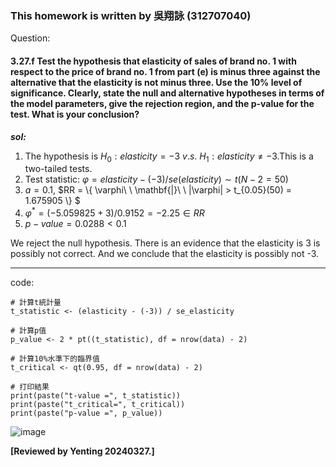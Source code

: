 ### This homework is written by 吳翔詠 (312707040)
Question:
#### 3.27.f  Test the hypothesis that elasticity of sales of brand no. 1 with respect to the price of brand no. 1 from part (e) is minus three against the alternative that the elasticity is not minus three. Use the 10% level of significance. Clearly, state the null and alternative hypotheses in terms of the model parameters, give the rejection region, and the p-value for the test. What is your conclusion?

***sol:***
1. The hypothesis is $H_0:  elasticity = -3 \ v.s. \ H_1: elasticity \neq -3$.This is a two-tailed tests.
2. Test statistic: $\varphi = elasticity - (-3 ) / se(elasticity) \sim t(N-2=50)$ 
3. $a = 0.1$, $RR = \\{ \varphi\ \ \mathbf{|}\ \ |\varphi| > t_{0.05}(50) = 1.675905 \\} $
4. $\varphi^{*} = (-5.059825 +3) /0.9152 = -2.25\in RR$
5. $p-value=0.0288 < 0.1$

We reject the null hypothesis. There is an evidence that the elasticity is 3 is possibly not correct. And we conclude that the elasticity is possibly not -3.

---

code:
```{r}
# 計算t統計量
t_statistic <- (elasticity - (-3)) / se_elasticity

# 計算p值
p_value <- 2 * pt((t_statistic), df = nrow(data) - 2)

# 計算10%水準下的臨界值
t_critical <- qt(0.95, df = nrow(data) - 2)

# 打印結果
print(paste("t-value =", t_statistic))
print(paste("t_critical=", t_critical))
print(paste("p-value =", p_value))
```

![image](https://github.com/HWTeng-Course/202402-Financial-Econometrics/assets/75521753/92f35a7c-ccac-4e41-92b4-b7bb942cec12)



**[Reviewed by Yenting 20240327.]** 
